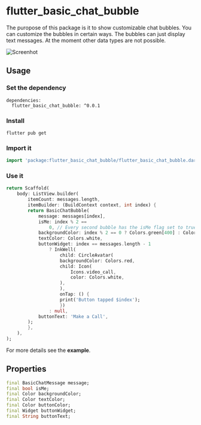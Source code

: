 # flutter_basic_chat_bubble

The puropose of this package is it to show customizable chat bubbles. You can customize the bubbles in certain ways. The bubbles can just display text messages. At the moment other data types are not possible. 

![Screenhot](https://github.com/rwbr/flutter_basic_chat_bubble/blob/main/img/demo_screen.png)

## Usage

### Set the dependency

```
dependencies:
  flutter_basic_chat_bubble: ^0.0.1
```

### Install

```
flutter pub get
```

### Import it

```dart
import 'package:flutter_basic_chat_bubble/flutter_basic_chat_bubble.dart';
```

### Use it

```dart
return Scaffold(
    body: ListView.builder(
        itemCount: messages.length,
        itemBuilder: (BuildContext context, int index) {
        return BasicChatBubble(
            message: messages[index],
            isMe: index % 2 ==
                0, // Every second bubble has the isMe flag set to true
            backgroundColor: index % 2 == 0 ? Colors.green[400] : Colors.blue,
            textColor: Colors.white,
            buttonWidget: index == messages.length - 1
                ? InkWell(
                    child: CircleAvatar(
                    backgroundColor: Colors.red,
                    child: Icon(
                        Icons.video_call,
                        color: Colors.white,
                    ),
                    ),
                    onTap: () {
                    print('Button tapped $index');
                    })
                : null,
            buttonText: 'Make a Call',
        );
        },
    ),
);
```

For more details see the **example**.

## Properties

```dart
final BasicChatMessage message;
final bool isMe;
final Color backgroundColor;
final Color textColor;
final Color buttonColor;
final Widget buttonWidget;
final String buttonText;
```

